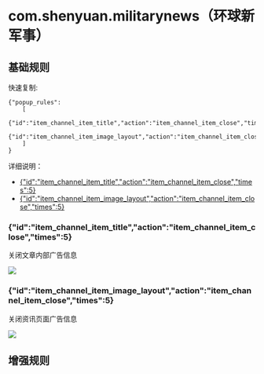 # com.shenyuan.militarynews（环球新军事）

## 基础规则

快速复制:
```
{"popup_rules":
    [
        {"id":"item_channel_item_title","action":"item_channel_item_close","times":5},
        {"id":"item_channel_item_image_layout","action":"item_channel_item_close","times":5}
    ]
}
```
详细说明：
- [{"id":"item_channel_item_title","action":"item_channel_item_close","times":5}](#iditem_channel_item_titleactionitem_channel_item_closetimes5)
- [{"id":"item_channel_item_image_layout","action":"item_channel_item_close","times":5}](#iditem_channel_item_image_layoutactionitem_channel_item_closetimes5)

### {"id":"item_channel_item_title","action":"item_channel_item_close","times":5}
关闭文章内部广告信息

![](./assets/文章内部广告信息.jpg)

### {"id":"item_channel_item_image_layout","action":"item_channel_item_close","times":5}
关闭资讯页面广告信息

![](./assets/资讯页面广告信息.jpg)

## 增强规则
